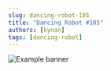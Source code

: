 ```yaml
---
slug: dancing-robot-105
title: "Dancing Robot #105"
authors: [kynan]
tags: [dancing-robot]
---
```


![Example banner](/img/stories/dancing-robot_new/105.png)
